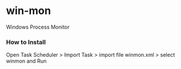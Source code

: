 # win-mon
Windows Process Monitor

<h3>How to Install</h3>

Open Task Scheduler > Import Task > import file winmon.xml > select winmon and Run
